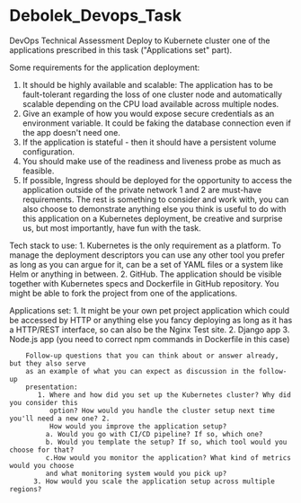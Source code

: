 # Debolek_Devops_Task
DevOps Technical Assessment
Deploy to Kubernete cluster one of the applications prescribed in this task ("Applications set"
part).


Some requirements for the application deployment:
1. It should be highly available and scalable: The application has to be fault-tolerant regarding
the loss of one cluster node and automatically scalable depending on the CPU load available
across multiple nodes.
2. Give an example of how you would expose secure credentials as an environment variable.
It could be faking the database connection even if the app doesn't need one.
3. If the application is stateful - then it should have a persistent volume configuration.
4. You should make use of the readiness and liveness probe as much as feasible.
5. If possible, Ingress should be deployed for the opportunity to access the application
outside of the private network
1 and 2 are must-have requirements. The rest is something to consider and work with, you
can also choose to demonstrate anything else you think is useful to do with this application on
a Kubernetes deployment, be creative and surprise us, but most importantly, have fun with the
task.


Tech stack to use:
    1. Kubernetes is the only requirement as a platform. To manage the deployment descriptors
    you can use any other tool you prefer as long as you can argue for it, can be a set of
    YAML files or a system like Helm or anything in between.
    2. GitHub. The application should be visible together with Kubernetes specs and Dockerfile
    in GitHub repository. You might be able to fork the project from one of the applications.



Applications set:
     1. It might be your own pet project application which could be accessed by HTTP or
      anything else you fancy deploying as long as it has a HTTP/REST interface, so can also
      be the Nginx Test site.
    2. Django app
    3. Node.js app (you need to correct npm commands in Dockerfile in this case)

    
        Follow-up questions that you can think about or answer already, but they also serve
        as an example of what you can expect as discussion in the follow-up
        presentation:
           1. Where and how did you set up the Kubernetes cluster? Why did you consider this
              option? How would you handle the cluster setup next time you'll need a new one? 2.
              How would you improve the application setup?
             a. Would you go with CI/CD pipeline? If so, which one?
             b. Would you template the setup? If so, which tool would you choose for that?
             c.How would you monitor the application? What kind of metrics would you choose
             and what monitoring system would you pick up?
          3. How would you scale the application setup across multiple regions?
